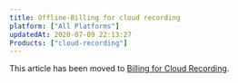```yaml
---
title: Offline-Billing for cloud recording
platform: ["All Platforms"]
updatedAt: 2020-07-09 22:13:27
Products: ["cloud-recording"]
---
```

This article has been moved to [Billing for Cloud Recording](https://docs.agora.io/en/cloud-recording/billing_cloud_recording).